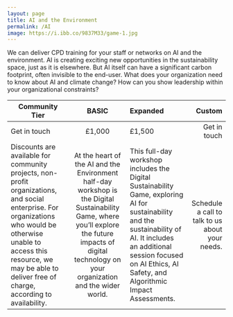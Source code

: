 ```yaml
---
layout: page
title: AI and the Environment
permalink: /AI
image: https://i.ibb.co/9837M33/game-1.jpg
---
```


We can deliver CPD training for your staff or networks on AI and the environment. AI is creating exciting new opportunities in the sustainability space, just as it is elsewhere. But AI itself can have a significant carbon footprint, often invisible to the end-user. What does your organization need to know about AI and climate change? How can you show leadership within your organizational constraints?

Community  Tier|  BASIC| Expanded         | Custom
--------------------- | :-------------------: | :-------------------- | --------------------:
Get in touch|£1,000| £1,500     | Get in touch
Discounts are available for community projects, non-profit organizations, and social enterprise. For organizations who would be otherwise unable to access this resource, we may be able to deliver free of charge, according to availability. | At the heart of the AI and the Environment half-day workshop is the Digital Sustainability Game, where you’ll explore the future impacts of digital technology on your organization and the wider world.    | This full-day workshop includes the Digital Sustainability Game, exploring AI for sustainability and the sustainability of AI. It includes an additional session focused on AI Ethics, AI Safety, and Algorithmic Impact Assessments.  | Schedule a call to talk to us about your needs.

